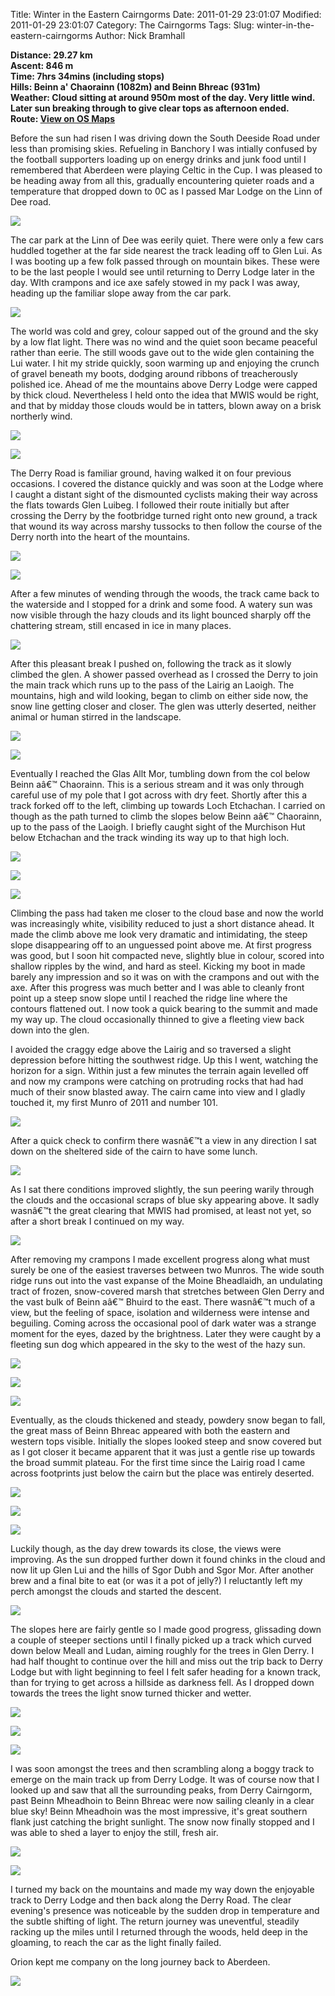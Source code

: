 Title: Winter in the Eastern Cairngorms
Date: 2011-01-29 23:01:07
Modified: 2011-01-29 23:01:07
Category: The Cairngorms
Tags: 
Slug: winter-in-the-eastern-cairngorms
Author: Nick Bramhall

**Distance: 29.27 km  
Ascent: 846 m  
Time: 7hrs 34mins (including stops)  
Hills: Beinn a' Chaorainn (1082m) and Beinn Bhreac (931m)  
Weather: Cloud sitting at around 950m most of the day. Very little wind. Later sun breaking through to give clear tops as afternoon ended.  
Route: [View on OS Maps](https://www.invertedworld.co.uk/hillwalking/trip/359)**



Before the sun had risen I was driving down the South Deeside Road under less than promising skies. Refueling in Banchory I was intially confused by the football supporters loading up on energy drinks and junk food until I remembered that Aberdeen were playing Celtic in the Cup. I was pleased to be heading away from all this, gradually encountering quieter roads and a temperature that dropped down to 0C as I passed Mar Lodge on the Linn of Dee road.

<!--more-->

[![](http://farm6.static.flickr.com/5291/5401590728_ee2eec54b9_b.jpg)](http://www.flickr.com/photos/53725815@N00/5401590728)



The car park at the Linn of Dee was eerily quiet. There were only a few cars huddled together at the far side nearest the track leading off to Glen Lui. As I was booting up a few folk passed through on mountain bikes. These were to be the last people I would see until returning to Derry Lodge later in the day. WIth crampons and ice axe safely stowed in my pack I was away, heading up the familiar slope away from the car park.



[![](http://farm6.static.flickr.com/5017/5400992467_4df3c47e1f_b.jpg)](http://www.flickr.com/photos/53725815@N00/5400992467)



The world was cold and grey, colour sapped out of the ground and the sky by a low flat light. There was no wind and the quiet soon became peaceful rather than eerie. The still woods gave out to the wide glen containing the Lui water. I hit my stride quickly, soon warming up and enjoying the crunch of gravel beneath my boots, dodging around ribbons of treacherously polished ice. Ahead of me the mountains above Derry Lodge were capped by thick cloud. Nevertheless I held onto the idea that MWIS would be right, and that by midday those clouds would be in tatters, blown away on a brisk northerly wind.



[![](http://farm6.static.flickr.com/5097/5400996889_47707b8173_b.jpg)](http://www.flickr.com/photos/53725815@N00/5400996889)



[![](http://farm6.static.flickr.com/5020/5401594656_9b30fbe877_b.jpg)](http://www.flickr.com/photos/53725815@N00/5401594656)



The Derry Road is familiar ground, having walked it on four previous occasions. I covered the distance quickly and was soon at the Lodge where I caught a distant sight of the dismounted cyclists making their way across the flats towards Glen Luibeg. I followed their route initially but after crossing the Derry by the footbridge turned right onto new ground, a track that wound its way across marshy tussocks to then follow the course of the Derry north into the heart of the mountains.



[![](http://farm6.static.flickr.com/5179/5404087316_ffc0b6acbb_b.jpg)](http://www.flickr.com/photos/53725815@N00/5404087316)



[![](http://farm6.static.flickr.com/5094/5404089532_36319c7154_b.jpg)](http://www.flickr.com/photos/53725815@N00/5404089532)



After a few minutes of wending through the woods, the track came back to the waterside and I stopped for a drink and some food. A watery sun was now visible through the hazy clouds and its light bounced sharply off the chattering stream, still encased in ice in many places. 



[![](http://farm6.static.flickr.com/5251/5403491209_1bf9fed1d0_b.jpg)](http://www.flickr.com/photos/53725815@N00/5403491209)



After this pleasant break I pushed on, following the track as it slowly climbed the glen. A shower passed overhead as I crossed the Derry to join the main track which runs up to the pass of the Lairig an Laoigh. The mountains, high and wild looking, began to climb on either side now, the snow line getting closer and closer. The glen was utterly deserted, neither animal or human stirred in the landscape.



[![](http://farm6.static.flickr.com/5294/5403489477_96d81e0e8b_b.jpg)](http://www.flickr.com/photos/53725815@N00/5403489477)



[![](http://farm6.static.flickr.com/5140/5404094340_a883a788c8_b.jpg)](http://www.flickr.com/photos/53725815@N00/5404094340)



Eventually I reached the Glas Allt Mor, tumbling down from the col below Beinn aâ€™ Chaorainn. This is a serious stream and it was only through careful use of my pole that I got across with dry feet. Shortly after this a track forked off to the left, climbing up towards Loch Etchachan. I carried on though as the path turned to climb the slopes below Beinn aâ€™ Chaorainn, up to the pass of the Laoigh. I briefly caught sight of the Murchison Hut below Etchachan and the track winding its way up to that high loch.



[![](http://farm6.static.flickr.com/5098/5404096212_214f4f6d13_b.jpg)](http://www.flickr.com/photos/53725815@N00/5404096212)



[![](http://farm6.static.flickr.com/5300/5400697439_16f0427b08_b.jpg)](http://www.flickr.com/photos/53725815@N00/5400697439)



[![](http://farm6.static.flickr.com/5255/5400772336_3ffb115733_b.jpg)](http://www.flickr.com/photos/53725815@N00/5400772336)



Climbing the pass had taken me closer to the cloud base and now the world was increasingly white, visibility reduced to just a short distance ahead. It made the climb above me look very dramatic and intimidating, the steep slope disappearing off to an unguessed point above me. At first progress was good, but I soon hit compacted neve, slightly blue in colour, scored into shallow ripples by the wind, and hard as steel. Kicking my boot in made barely any impression and so it was on with the crampons and out with the axe. After this progress was much better and I was able to cleanly front point up a steep snow slope until I reached the ridge line where the contours flattened out. I now took a quick bearing to the summit and made my way up. The cloud occasionally thinned to give a fleeting view back down into the glen.



I avoided the craggy edge above the Lairig and so traversed a slight depression before hitting the southwest ridge. Up this I went, watching the horizon for a sign. Within just a few minutes the terrain again levelled off and now my crampons were catching on protruding rocks that had had much of their snow blasted away. The cairn came into view and I gladly touched it, my first Munro of 2011 and number 101.



[![](http://farm6.static.flickr.com/5018/5404098606_5cf6535268_b.jpg)](http://www.flickr.com/photos/53725815@N00/5404098606)



After a quick check to confirm there wasnâ€™t a view in any direction I sat down on the sheltered side of the cairn to have some lunch.



[![](http://farm6.static.flickr.com/5095/5400227245_688617203e_b.jpg)](http://www.flickr.com/photos/53725815@N00/5400227245)



As I sat there conditions improved slightly, the sun peering warily through the clouds and the occasional scraps of blue sky appearing above. It sadly wasnâ€™t the great clearing that MWIS had promised, at least not yet, so after a short break I continued on my way.



[![](http://farm6.static.flickr.com/5256/5400547253_00394a2fc8_b.jpg)](http://www.flickr.com/photos/53725815@N00/5400547253)



After removing my crampons I made excellent progress along what must surely be one of the easiest traverses between two Munros. The wide south ridge runs out into the vast expanse of the Moine Bheadlaidh, an undulating tract of frozen, snow-covered marsh that stretches between Glen Derry and the vast bulk of Beinn aâ€™ Bhuird to the east. There wasnâ€™t much of a view, but the feeling of space, isolation and wilderness were intense and beguiling. Coming across the occasional pool of dark water was a strange moment for the eyes, dazed by the brightness. Later they were caught by a fleeting sun dog which appeared in the sky to the west of the hazy sun.



[![](http://farm6.static.flickr.com/5096/5400496317_915f145c54_b.jpg)](http://www.flickr.com/photos/53725815@N00/5400496317)



[![](http://farm6.static.flickr.com/5134/5403499143_64c2e2526d_b.jpg)](http://www.flickr.com/photos/53725815@N00/5403499143)



[![](http://farm6.static.flickr.com/5294/5403499701_488f618423_b.jpg)](http://www.flickr.com/photos/53725815@N00/5403499701)



Eventually, as the clouds thickened and steady, powdery snow began to fall, the great mass of Beinn Bhreac appeared with both the eastern and western tops visible. Initially the slopes looked steep and snow covered but as I got closer it became apparent that it was just a gentle rise up towards the broad summit plateau. For the first time since the Lairig road I came across footprints just below the cairn but the place was entirely deserted. 



[![](http://farm6.static.flickr.com/5172/5404103492_ea36677973_b.jpg)](http://www.flickr.com/photos/53725815@N00/5404103492)



[![](http://farm6.static.flickr.com/5177/5403501625_882cb48bf9_b.jpg)](http://www.flickr.com/photos/53725815@N00/5403501625)



[![](http://farm6.static.flickr.com/5216/5406011814_8fe791397e_b.jpg)](http://www.flickr.com/photos/53725815@N00/5406011814)



Luckily though, as the day drew towards its close, the views were improving. As the sun dropped further down it found chinks in the cloud and now lit up Glen Lui and the hills of Sgor Dubh and Sgor Mor. After another brew and a final bite to eat (or was it a pot of jelly?) I reluctantly left my perch amongst the clouds and started the descent. 



[![](http://static.flickr.com/5295/5403503855_e8e472cb2f_b.jpg)](http://www.flickr.com/photos/53725815@N00/5403503855)



The slopes here are fairly gentle so I made good progress, glissading down a couple of steeper sections until I finally picked up a track which curved down below Meall and Ludan, aiming roughly for the trees in Glen Derry. I had half thought to continue over the hill and miss out the trip back to Derry Lodge but with light beginning to feel I felt safer heading for a known track, than for trying to get across a hillside as darkness fell. As I dropped down towards the trees the light snow turned thicker and wetter.



[![](http://static.flickr.com/5095/5403504687_3b3c385311_b.jpg)](http://www.flickr.com/photos/53725815@N00/5403504687)



[![](http://static.flickr.com/5100/5401222070_66dbe14f14_b.jpg)](http://www.flickr.com/photos/53725815@N00/5401222070)



[![](http://static.flickr.com/5255/5399070335_03939f203b_b.jpg)](http://www.flickr.com/photos/53725815@N00/5399070335)



I was soon amongst the trees and then scrambling along a boggy track to emerge on the main track up from Derry Lodge. It was of course now that I looked up and saw that all the surrounding peaks, from Derry Cairngorm, past Beinn Mheadhoin to Beinn Bhreac were now sailing cleanly in a clear blue sky! Beinn Mheadhoin was the most impressive, it's great southern flank just catching the bright sunlight. The snow now finally stopped and I was able to shed a layer to enjoy the still, fresh air.



[![](http://static.flickr.com/5057/5404105874_ccbb77612b_b.jpg)](http://www.flickr.com/photos/53725815@N00/5404105874)



[![](http://static.flickr.com/5016/5398976473_7f0896a15e_b.jpg)](http://www.flickr.com/photos/53725815@N00/5398976473)



I turned my back on the mountains and made my way down the enjoyable track to Derry Lodge and then back along the Derry Road. The clear evening's presence was noticeable by the sudden drop in temperature and the subtle shifting of light. The return journey was uneventful, steadily racking up the miles until I returned through the woods, held deep in the gloaming, to reach the car as the light finally failed. 



Orion kept me company on the long journey back to Aberdeen.



[![](http://farm6.static.flickr.com/5176/5406013190_ee0b5cf6be_b.jpg)](http://www.flickr.com/photos/53725815@N00/5406013190)
